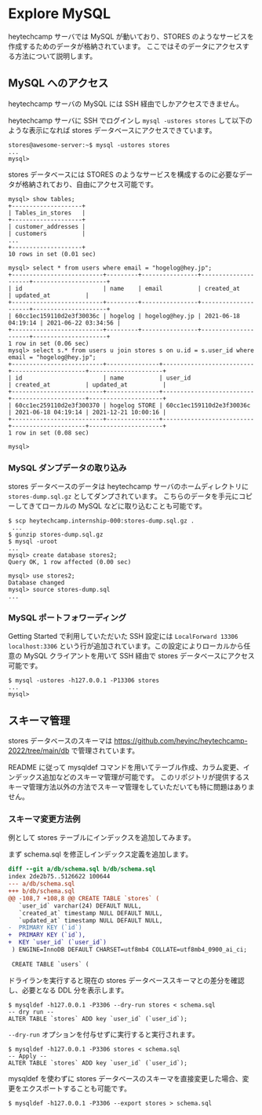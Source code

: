 # Explore MySQL
heytechcamp サーバでは MySQL が動いており、STORES のようなサービスを作成するためのデータが格納されています。
ここではそのデータにアクセスする方法について説明します。

## MySQL へのアクセス
heytechcamp サーバの MySQL には SSH 経由でしかアクセスできません。

heytechcamp サーバに SSH でログインし `mysql -ustores stores` して以下のような表示になれば stores データベースにアクセスできています。

```console
stores@awesome-server:~$ mysql -ustores stores
...
mysql> 
```

stores データベースには STORES のようなサービスを構成するのに必要なデータが格納されており、自由にアクセス可能です。

```console
mysql> show tables;
+--------------------+
| Tables_in_stores   |
+--------------------+
| customer_addresses |
| customers          |
...
+--------------------+
10 rows in set (0.01 sec)

mysql> select * from users where email = "hogelog@hey.jp";
+--------------------------+---------+----------------+---------------------+---------------------+
| id                       | name    | email          | created_at          | updated_at          |
+--------------------------+---------+----------------+---------------------+---------------------+
| 60cc1ec159110d2e3f30036c | hogelog | hogelog@hey.jp | 2021-06-18 04:19:14 | 2021-06-22 03:34:56 |
+--------------------------+---------+----------------+---------------------+---------------------+
1 row in set (0.06 sec)
mysql> select s.* from users u join stores s on u.id = s.user_id where email = "hogelog@hey.jp";
+--------------------------+---------------+--------------------------+---------------------+---------------------+
| id                       | name          | user_id                  | created_at          | updated_at          |
+--------------------------+---------------+--------------------------+---------------------+---------------------+
| 60cc1ec259110d2e3f300370 | hogelog STORE | 60cc1ec159110d2e3f30036c | 2021-06-18 04:19:14 | 2021-12-21 10:00:16 |
+--------------------------+---------------+--------------------------+---------------------+---------------------+
1 row in set (0.08 sec)

mysql> 
```

### MySQL ダンプデータの取り込み
stores データベースのデータは heytechcamp サーバのホームディレクトリに `stores-dump.sql.gz` としてダンプされています。
こちらのデータを手元にコピーしてきてローカルの MySQL などに取り込むことも可能です。

```console
$ scp heytechcamp.internship-000:stores-dump.sql.gz .
 ...
$ gunzip stores-dump.sql.gz
$ mysql -uroot
...
mysql> create database stores2;
Query OK, 1 row affected (0.00 sec)

mysql> use stores2;
Database changed
mysql> source stores-dump.sql
...
```

### MySQL ポートフォワーディング
Getting Started で利用していただいた SSH 設定には `LocalForward 13306 localhost:3306` という行が追加されています。この設定によりローカルから任意の MySQL クライアントを用いて SSH 経由で stores データベースにアクセス可能です。

```console
$ mysql -ustores -h127.0.0.1 -P13306 stores
...
mysql> 
```

## スキーマ管理
stores データベースのスキーマは <https://github.com/heyinc/heytechcamp-2022/tree/main/db> で管理されています。

README に従って mysqldef コマンドを用いてテーブル作成、カラム変更、インデックス追加などのスキーマ管理が可能です。
このリポジトリが提供するスキーマ管理方法以外の方法でスキーマ管理をしていただいても特に問題はありません。

### スキーマ変更方法例
例として stores テーブルにインデックスを追加してみます。

まず schema.sql を修正しインデックス定義を追加します。

```diff
diff --git a/db/schema.sql b/db/schema.sql
index 2de2b75..5126622 100644
--- a/db/schema.sql
+++ b/db/schema.sql
@@ -108,7 +108,8 @@ CREATE TABLE `stores` (
   `user_id` varchar(24) DEFAULT NULL,
   `created_at` timestamp NULL DEFAULT NULL,
   `updated_at` timestamp NULL DEFAULT NULL,
-  PRIMARY KEY (`id`)
+  PRIMARY KEY (`id`),
+  KEY `user_id` (`user_id`)
 ) ENGINE=InnoDB DEFAULT CHARSET=utf8mb4 COLLATE=utf8mb4_0900_ai_ci;
 
 CREATE TABLE `users` (
```

ドライランを実行すると現在の stores データベーススキーマとの差分を確認し、必要となる DDL 分を表示します。

```console
$ mysqldef -h127.0.0.1 -P3306 --dry-run stores < schema.sql 
-- dry run --
ALTER TABLE `stores` ADD key `user_id` (`user_id`);
```

`--dry-run` オプションを付与せずに実行すると実行されます。

```console
$ mysqldef -h127.0.0.1 -P3306 stores < schema.sql 
-- Apply --
ALTER TABLE `stores` ADD key `user_id` (`user_id`);
```

mysqldef を使わずに stores データベースのスキーマを直接変更した場合、変更をエクスポートすることも可能です。

```console
$ mysqldef -h127.0.0.1 -P3306 --export stores > schema.sql
```

